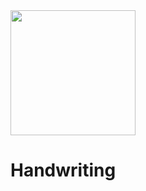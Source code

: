 <img height="200" width="auto" src="http://machinethink.net/blog/ios-11-machine-learning-for-everyone/">

# Handwriting

